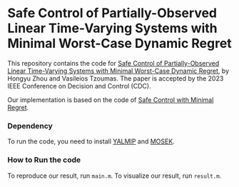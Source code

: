 # Safe Control of Partially-Observed Linear Time-Varying Systems with Minimal Worst-Case Dynamic Regret

This repository contains the code for [Safe Control of Partially-Observed Linear Time-Varying Systems with Minimal Worst-Case Dynamic Regret](https://arxiv.org/abs/2208.08929), by Hongyu Zhou and Vasileios Tzoumas. The paper is accepted by the 2023 IEEE Conference on Decision and Control (CDC).

Our implementation is based on the code of [Safe Control with Minimal Regret](https://github.com/DecodEPFL/SafeMinRegret). 

### Dependency
To run the code, you need to install [YALMIP](https://yalmip.github.io/tutorial/installation/) and [MOSEK](https://docs.mosek.com/10.0/toolbox/install-interface.html).

### How to Run the code
To reproduce our result, run `main.m`.
To visualize our result, run `result.m`.
